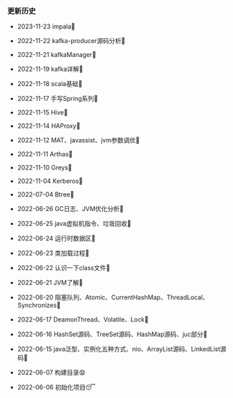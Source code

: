 ### 更新历史

- 2023-11-23 impala:watermelon:

- 2022-11-22 kafka-producer源码分析:strawberry:

- 2022-11-21 kafkaManager:peach:

- 2022-11-19 kafka详解:melon:

- 2022-11-18 scala基础:banana:

- 2022-11-17 手写Spring系列:pear:

- 2022-11-15 Hive:pineapple:

- 2022-11-14 HAProxy:sweet_potato:

- 2022-11-12 MAT、javassist、jvm参数调优:eggplant:

- 2022-11-11 Arthas:tomato:

- 2022-11-10 Greys:corn:

- 2022-11-04 Kerberos:rice_scene:

- 2022-07-04 Btree:snake:

- 2022-06-26 GC日志、JVM优化分析:dog:

- 2022-06-25 java虚拟机指令、垃圾回收:rabbit:

- 2022-06-24 运行时数据区:tiger:

- 2022-06-23 类加载过程:pig:

- 2022-06-22 认识一下class文件:boar:

- 2022-06-21 JVM了解:horse:

- 2022-06-20 阻塞队列、Atomic、CurrentHashMap、ThreadLocal、Synchronizes:sheep:

- 2022-06-17 DeamonThread、Volatile、Lock:octopus:

- 2022-06-16 HashSet源码、TreeSet源码、HashMap源码、juc部分:ski:

- 2022-06-15 java泛型、实例化五种方式、nio、ArrayList源码、LinkedList源码:checkered_flag:

- 2022-06-07 构建目录:anguished:

- 2022-06-06 初始化项目:sleeping: